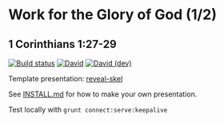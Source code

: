 # Work for the Glory of God (1/2)
## 1 Corinthians 1:27-29

[![Build status](https://github.com/sermons/work-glory/actions/workflows/build.yml/badge.svg)](https://github.com/sermons/work-glory/actions/workflows/build.yml)
[![David](https://img.shields.io/david/sermons/work-glory)](https://david-dm.org/sermons/work-glory)
[![David (dev)](https://img.shields.io/david/dev/sermons/work-glory)](https://david-dm.org/sermons/work-glory?type=dev)

Template presentation: [reveal-skel](https://github.com/sermons/reveal-skel)

See [INSTALL.md](INSTALL.md)
for how to make your own presentation.

Test locally with `grunt connect:serve:keepalive`

